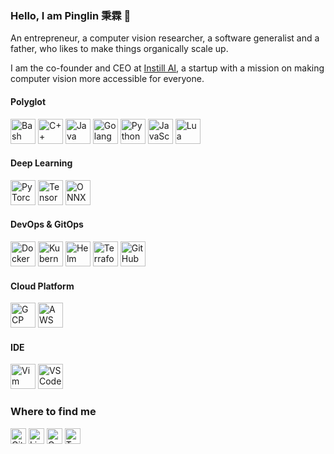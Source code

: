 
### Hello, I am Pinglin 秉霖 👋

An entrepreneur, a computer vision researcher, a software generalist and a father, who likes to make things organically scale up.

I am the co-founder and CEO at [Instill AI](https://instill.tech), a startup with a mission on making computer vision more accessible for everyone.

#### Polyglot
<img height="40" width="40" src="https://unpkg.com/simple-icons@v5/icons/gnubash.svg" title="Bash" alt="Bash logo" />
<img height="40" width="40" src="https://unpkg.com/simple-icons@v5/icons/cplusplus.svg" title="C++" alt="C++ logo" />
<img height="40" width="40" src="https://unpkg.com/simple-icons@v5/icons/java.svg" title="Java" alt="Java logo" />
<img height="40" width="40" src="https://unpkg.com/simple-icons@v5/icons/go.svg" title="Golang" alt="Golang logo" />
<img height="40" width="40" src="https://unpkg.com/simple-icons@v5/icons/python.svg" title="Python" alt="Python logo" />
<img height="40" width="40" src="https://unpkg.com/simple-icons@v5/icons/javascript.svg" title="JavaScript" alt="JavaScript logo" />
<img height="40" width="40" src="https://unpkg.com/simple-icons@v5/icons/lua.svg" title="Lua" alt="Lua logo" />

#### Deep Learning
<img height="40" width="40" src="https://unpkg.com/simple-icons@v5/icons/pytorch.svg" title="PyTorch" alt="PyTorch logo" />
<img height="40" width="40" src="https://unpkg.com/simple-icons@v5/icons/tensorflow.svg" title="TensorFlow" alt="TensorFlow logo" />
<img height="40" width="40" src="https://unpkg.com/simple-icons@v5/icons/onnx.svg" title="ONNX" alt="ONNX logo" />

#### DevOps & GitOps
<img height="40" width="40" src="https://unpkg.com/simple-icons@v5/icons/docker.svg" title="Docker" alt="Docker logo" />
<img height="40" width="40" src="https://unpkg.com/simple-icons@v5/icons/kubernetes.svg" title="Kubernetes" alt="Kubernetes logo" />
<img height="40" width="40" src="https://unpkg.com/simple-icons@v5/icons/helm.svg" title="Helm" alt="Helm logo" />
<img height="40" width="40" src="https://unpkg.com/simple-icons@v5/icons/terraform.svg" title="Terraform" alt="Terraform logo" />
<img height="40" width="40" src="https://unpkg.com/simple-icons@v5/icons/githubactions.svg" title="GitHub Actions" alt="GitHub Actions logo" />

#### Cloud Platform
<img height="40" width="40" src="https://unpkg.com/simple-icons@v5/icons/googlecloud.svg" title="GCP" alt="GCP logo" />
<img height="40" width="40" src="https://unpkg.com/simple-icons@v5/icons/amazonaws.svg" title="AWS" alt="AWS logo" />

#### IDE
<img height="40" width="40" src="https://unpkg.com/simple-icons@v5/icons/vim.svg" title="Vim" alt="Vim logo" />
<img height="40" width="40" src="https://unpkg.com/simple-icons@v5/icons/visualstudio.svg" title="VSCode" alt="VSCode logo" />

### Where to find me
[<img src="https://img.shields.io/badge/GitHub-282C34?logo=github" alt="GitHub logo" title="GitHub" height="25" />](https://www.linkedin.com/in/pinglin)
[<img src="https://img.shields.io/badge/LinkedIn-282C34?logo=linkedin" alt="LinkedIn logo" title="LinkedIn" height="25" />](https://www.linkedin.com/in/pinglin)
[<img src="https://img.shields.io/badge/Google_Scholar-282C34?logo=googlescholar" alt="Google Scholar logo" title="Google Scholar" height="25" />](https://scholar.google.com/citations?hl=en&user=mR95vtsAAAAJ)
[<img src="https://img.shields.io/badge/Twitter-282C34?logo=twitter" alt="Twitter logo" title="Twitter" height="25" />](https://www.linkedin.com/in/pinglin)

<!--START_SECTION:waka-->
<!--END_SECTION:waka-->
